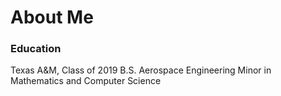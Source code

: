 # About Me

### Education
Texas A&M, Class of 2019
  B.S. Aerospace Engineering
  Minor in Mathematics and Computer Science  
  